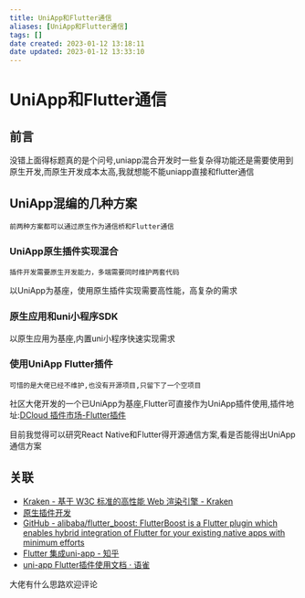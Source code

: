 ```yaml
---
title: UniApp和Flutter通信
aliases: [UniApp和Flutter通信]
tags: []
date created: 2023-01-12 13:18:11
date updated: 2023-01-12 13:33:10
---
```


# UniApp和Flutter通信

## 前言

没错上面得标题真的是个问号,uniapp混合开发时一些复杂得功能还是需要使用到原生开发,而原生开发成本太高,我就想能不能uniapp直接和flutter通信

## UniApp混编的几种方案

```ad-note
前两种方案都可以通过原生作为通信桥和Flutter通信
```

### UniApp原生插件实现混合

    插件开发需要原生开发能力，多端需要同时维护两套代码

  以UniApp为基座，使用原生插件实现需要高性能，高复杂的需求

### 原生应用和uni小程序SDK

 以原生应用为基座,内置uni小程序快速实现需求

### 使用UniApp Flutter插件

```ad-warning
可惜的是大佬已经不维护,也没有开源项目,只留下了一个空项目
```

社区大佬开发的一个已UniApp为基座,Flutter可直接作为UniApp插件使用,插件地址:[DCloud 插件市场-Flutter插件](https://ext.dcloud.net.cn/search?q=flutter)

目前我觉得可以研究React Native和Flutter得开源通信方案,看是否能得出UniApp通信方案

## 关联

- [Kraken - 基于 W3C 标准的高性能 Web 渲染引擎 - Kraken](https://openkraken.com/)
- [原生插件开发](https://nativesupport.dcloud.net.cn/NativePlugin/README)
- [GitHub - alibaba/flutter_boost: FlutterBoost is a Flutter plugin which enables hybrid integration of Flutter for your existing native apps with minimum efforts](https://github.com/alibaba/flutter_boost)
- [Flutter 集成uni-app - 知乎](https://zhuanlan.zhihu.com/p/367764687)
- [uni-app Flutter插件使用文档 · 语雀](https://www.yuque.com/books/share/79a0282c-e800-408a-9d1f-226682cf77a1)

大佬有什么思路欢迎评论
